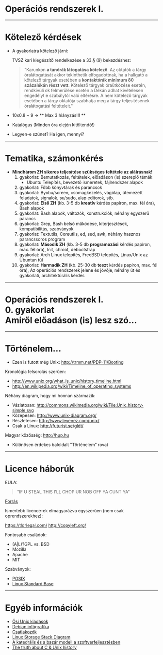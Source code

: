 
# Operációs rendszerek I.

---

# Kötelező kérdések

- A gyakorlatra kötelező járni:

    TVSZ kari kiegészítő rendelkezése a 33.§ (9) bekezdéshez:
    > "Karunkon **a tanórák látogatása kötelező**. Az oktatók a tárgy óralátogatását akkor tekinthetik elfogadottnak, ha a hallgató a kötelező tárgyak esetében a **kontaktórák minimum 80 százalékán részt vett**.
    > Kötelező tárgyak óraütközése esetén, rendkívüli ok felmerülése esetén a Dékán adhat kivételesen engedélyt e szabálytól való eltérésre.
    > A nem kötelező tárgyak esetében a tárgy oktatója szabhatja meg a tárgy teljesítésének óralátogatási feltételeit."

- 10x0.8 ~ 9 -> ** Max 3 hiányzás!!! **
- Katalógus (Minden óra elején kitöltendő!)
- Legyen-e szünet? Ha igen, mennyi?

---

# Tematika, számonkérés

- **Mindhárom ZH sikeres teljesítése szükséges feltétele az aláírásnak!**
    1. gyakorlat: Bemutatkozás, feltételek, előadáson (is) szereplő témák
        - Ubuntu Telepítés, bevezető ismeretek, fájlrendszer alapok
    2. gyakorlat: Főbb könyvtárak és parancsok
    3. gyakorlat: Byobu/screen, csomagkezelés, vágólap, ütemezett feladatok, signalok, su/sudo, alap editorok, stb.
    4. gyakorlat: **Első ZH** (kb. 3-5 db **kreatív** kérdés papíron, max. fél óra), Bash alapok
    5. gyakorlat: Bash alapok, változók, konstrukciók, néhány egyszerű parancs
    6. gyakorlat: Grep, Bash belső működése, kiterjesztések, kompatibilitás, szabványok
    7. gyakorlat: Textutils, Coreutils, ed, sed, awk, néhány hasznos parancssoros program
    8. gyakorlat: **Második ZH** (kb. 3-5 db **programozási** kérdés papíron, max. fél óra), Init, chroot, debootstrap
    9. gyakorlat: Arch Linux telepítés, FreeBSD telepítés, Linux/Unix az Ubuntun túl
    10. gyakorlat: **Harmadik ZH** (kb. 25-30 db **teszt** kérdés papíron, max. fél óra), Az operációs rendszerek jelene és jövője, néhány út és gyakorlati, architektúrális kérdés

---

# Operációs rendszerek I.<br/> 0. gyakorlat<br/> Amiről előadáson (is) lesz szó...

---

# Történelem...

- Ezen is futott még Unix: <http://trmm.net/PDP-11/Booting>

Kronológia felsorolás szerűen:

- <http://www.unix.org/what_is_unix/history_timeline.html>
- <http://en.wikipedia.org/wiki/Timeline_of_operating_systems>

Néhány diagram, hogy mi honnan származik:

- Vázlatosan: <http://commons.wikimedia.org/wiki/File:Unix_history-simple.svg>
- Közepesen: <http://www.unix-diagram.org/>
- Részletesen: <http://www.levenez.com/unix/>
- Csak a Linux: <http://futurist.se/gldt/>


Magyar közösség: <http://hup.hu>

- Különösen érdekes baloldalt "Történelem" rovat

---

# Licence háborúk

EULA:

> "IF U STEAL THIS I'LL CHOP UR NOB OFF YA CUNT YA"

[Forrás](http://store.steampowered.com/eula/311710_eula_0?eulaLang=english)

Ismertebb licence-ek elmagyarázva egyszerűen (nem csak oprendszerekhez):

<https://tldrlegal.com/> <http://copyleft.org/>

Fontosabb családok:

- (A|L)?GPL vs. BSD
- Mozilla
- Apache
- MIT

Szabványok:

- [POSIX](http://en.wikipedia.org/wiki/POSIX)
- [Linux Standard Base](http://www.linuxfoundation.org/collaborate/workgroups/lsb)

---

# Egyéb információk

- [Ősi Unix kiadások](http://www.in-ulm.de/~mascheck/various/ancient/)
- [Debian infógrafika](http://cfnarede.com.br/infographic-of-debian)
- [Csatlakozók](http://www.delock.de/infothek/Kataloge_Flyer/EN137706_211.pdf)
- [Linux Storage Stack Diagram](http://www.thomas-krenn.com/en/wiki/Linux_Storage_Stack_Diagram)
- [A katedrális és a bazár modell a szoftverfejlesztésben](http://hu.wikipedia.org/wiki/A_katedr%C3%A1lis_%C3%A9s_a_baz%C3%A1r)
- [The truth about C & Unix history](http://www.rutschle.net/tech/c_unix.shtml)
